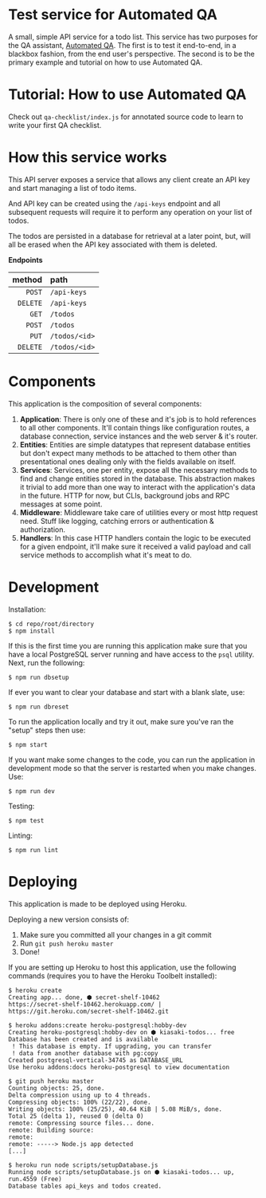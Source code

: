 # Test service for Automated QA

A small, simple API service for a todo list. This service has two purposes for the QA assistant, [Automated QA](https://github.com/lambdagrid/automated-qa). The first is to test it end-to-end, in a blackbox fashion, from the end user's perspective. The second is to be the primary example and tutorial on how to use Automated QA.

# Tutorial: How to use Automated QA

Check out `qa-checklist/index.js` for annotated source code to learn to write your first QA checklist.

# How this service works

This API server exposes a service that allows any client create an API key and start managing a list of todo items.

And API key can be created using the `/api-keys` endpoint and all subsequent requests will require it to perform any operation on your list of todos.

The todos are persisted in a database for retrieval at a later point, but, will all be erased when the API key associated with them is deleted.

**Endpoints**

method|path
-:|:-|
`POST`|`/api-keys`
`DELETE`|`/api-keys`
`GET`|`/todos`
`POST`|`/todos`
`PUT`|`/todos/<id>`
`DELETE`|`/todos/<id>`

# Components

This application is the composition of several components:

1. **Application**: There is only one of these and it's job is to hold references to all other components. It'll contain things like configuration routes, a database connection, service instances and the web server & it's router.
1. **Entities**: Entities are simple datatypes that represent database entities but don't expect many methods to be attached to them other than presentational ones dealing only with the fields available on itself.
1. **Services**: Services, one per entity, expose all the necessary methods to find and change entities stored in the database. This abstraction makes it trivial to add more than one way to interact with the application's data in the future. HTTP for now, but CLIs, background jobs and RPC messages at some point.
1. **Middleware**: Middleware take care of utilities every or most http request need. Stuff like logging, catching errors or authentication & authorization.
1. **Handlers**: In this case HTTP handlers contain the logic to be executed for a given endpoint, it'll make sure it received a valid payload and call service methods to accomplish what it's meat to do.

# Development

Installation:

```
$ cd repo/root/directory
$ npm install
```

If this is the first time you are running this application make sure that you have a local PostgreSQL server running and have access to the `psql` utility. Next, run the following:

```
$ npm run dbsetup
```

If ever you want to clear your database and start with a blank slate, use:

```
$ npm run dbreset
```

To run the application locally and try it out, make sure you've ran the
"setup" steps then use:

```
$ npm start
```

If you want make some changes to the code, you can run the application in
development mode so that the server is restarted when you make changes. Use:

```
$ npm run dev
```

Testing:

```
$ npm test
```

Linting:

```
$ npm run lint
```

# Deploying

This application is made to be deployed using Heroku.

Deploying a new version consists of:

1. Make sure you committed all your changes in a git commit
2. Run `git push heroku master`
3. Done!

If you are setting up Heroku to host this application, use the following commands (requires you to have the Heroku Toolbelt installed):

```
$ heroku create
Creating app... done, ⬢ secret-shelf-10462
https://secret-shelf-10462.herokuapp.com/ | https://git.heroku.com/secret-shelf-10462.git

$ heroku addons:create heroku-postgresql:hobby-dev
Creating heroku-postgresql:hobby-dev on ⬢ kiasaki-todos... free
Database has been created and is available
 ! This database is empty. If upgrading, you can transfer
 ! data from another database with pg:copy
Created postgresql-vertical-34745 as DATABASE_URL
Use heroku addons:docs heroku-postgresql to view documentation

$ git push heroku master
Counting objects: 25, done.
Delta compression using up to 4 threads.
Compressing objects: 100% (22/22), done.
Writing objects: 100% (25/25), 40.64 KiB | 5.08 MiB/s, done.
Total 25 (delta 1), reused 0 (delta 0)
remote: Compressing source files... done.
remote: Building source:
remote:
remote: -----> Node.js app detected
[...]

$ heroku run node scripts/setupDatabase.js
Running node scripts/setupDatabase.js on ⬢ kiasaki-todos... up, run.4559 (Free)
Database tables api_keys and todos created.
```

